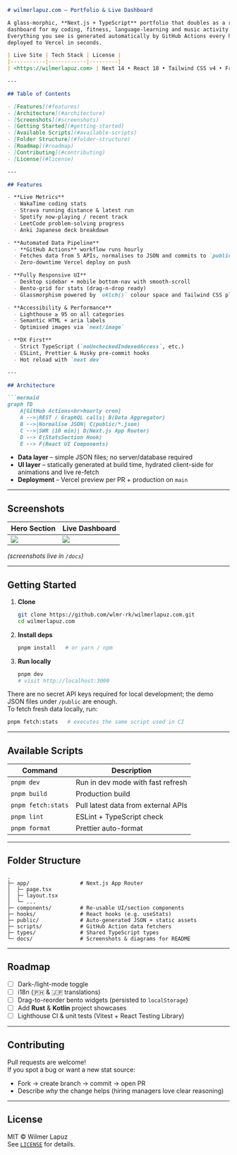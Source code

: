 ```markdown
# wilmerlapuz.com – Portfolio & Live Dashboard

A glass-morphic, **Next.js + TypeScript** portfolio that doubles as a real-time
dashboard for my coding, fitness, language-learning and music activity.
Everything you see is generated automatically by GitHub Actions every hour and
deployed to Vercel in seconds.

| Live Site | Tech Stack | License |
|-----------|------------|---------|
| <https://wilmerlapuz.com> | Next 14 • React 18 • Tailwind CSS v4 • Framer Motion • Vercel | MIT |

---

## Table of Contents

- [Features](#features)
- [Architecture](#architecture)
- [Screenshots](#screenshots)
- [Getting Started](#getting-started)
- [Available Scripts](#available-scripts)
- [Folder Structure](#folder-structure)
- [Roadmap](#roadmap)
- [Contributing](#contributing)
- [License](#license)

---

## Features

- **Live Metrics**  
  - WakaTime coding stats  
  - Strava running distance & latest run  
  - Spotify now-playing / recent track  
  - LeetCode problem-solving progress  
  - Anki Japanese deck breakdown  

- **Automated Data Pipeline**  
  - **GitHub Actions** workflow runs hourly  
  - Fetches data from 5 APIs, normalises to JSON and commits to `public/*.json`  
  - Zero-downtime Vercel deploy on push  

- **Fully Responsive UI**  
  - Desktop sidebar + mobile bottom-nav with smooth-scroll  
  - Bento-grid for stats (drag-n-drop ready)  
  - Glassmorphism powered by `oklch()` colour space and Tailwind CSS plugins  

- **Accessibility & Performance**  
  - Lighthouse ≥ 95 on all categories  
  - Semantic HTML + aria labels  
  - Optimised images via `next/image`  

- **DX First**  
  - Strict TypeScript (`noUncheckedIndexedAccess`, etc.)  
  - ESLint, Prettier & Husky pre-commit hooks  
  - Hot reload with `next dev`  

---

## Architecture

```mermaid
graph TD
    A[GitHub Actions<br>hourly cron]
    A -->|REST / GraphQL calls| B(Data Aggregator)
    B -->|Normalise JSON| C(public/*.json)
    C -->|SWR (10 min)| D(Next.js App Router)
    D --> E(StatsSection Hook)
    E --> F(React UI Components)
```

- **Data layer** – simple JSON files; no server/database required
- **UI layer** – statically generated at build time, hydrated client-side for
  animations and live re-fetch
- **Deployment** – Vercel preview per PR + production on `main`

---

## Screenshots

| Hero Section | Live Dashboard |
|--------------|----------------|
| ![](./docs/screenshot-hero.png) | ![](./docs/screenshot-dashboard.png) |

_(screenshots live in `/docs`)_

---

## Getting Started

1. **Clone**

   ```bash
   git clone https://github.com/wlmr-rk/wilmerlapuz.com.git
   cd wilmerlapuz.com
   ```

2. **Install deps**

   ```bash
   pnpm install   # or yarn / npm
   ```

3. **Run locally**

   ```bash
   pnpm dev
   # visit http://localhost:3000
   ```

There are no secret API keys required for local development; the demo JSON
files under `/public` are enough.  
To fetch fresh data locally, run:

```bash
pnpm fetch:stats   # executes the same script used in CI
```

---

## Available Scripts

| Command | Description |
|---------|-------------|
| `pnpm dev` | Run in dev mode with fast refresh |
| `pnpm build` | Production build |
| `pnpm fetch:stats` | Pull latest data from external APIs |
| `pnpm lint` | ESLint + TypeScript check |
| `pnpm format` | Prettier auto-format |

---

## Folder Structure

```
.
├─ app/                # Next.js App Router
│  ├─ page.tsx
│  ├─ layout.tsx
│  └─ ...
├─ components/         # Re-usable UI/section components
├─ hooks/              # React hooks (e.g. useStats)
├─ public/             # Auto-generated JSON + static assets
├─ scripts/            # GitHub Action data fetchers
├─ types/              # Shared TypeScript types
└─ docs/               # Screenshots & diagrams for README
```

---

## Roadmap

- [ ] Dark-/light-mode toggle  
- [ ] i18n (🇵🇭 & 🇯🇵 translations)  
- [ ] Drag-to-reorder bento widgets (persisted to `localStorage`)  
- [ ] Add **Rust** & **Kotlin** project showcases  
- [ ] Lighthouse CI & unit tests (Vitest + React Testing Library)  

---

## Contributing

Pull requests are welcome!  
If you spot a bug or want a new stat source:

- Fork → create branch → commit → open PR
- Describe *why* the change helps (hiring managers love clear reasoning)

---

## License

MIT © Wilmer Lapuz  
See [`LICENSE`](./LICENSE) for details.
```
